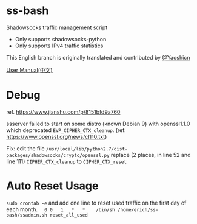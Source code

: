 ss-bash
=======

Shadowsocks traffic management script

* Only supports shadowsocks-python
* Only supports IPv4 traffic statistics

This English branch is originally translated and contributed by [@Yaoshicn](https://github.com/Yaoshicn)

[User Manual(中文)][User Manual]


[User Manual]:    https://github.com/hellofwy/ss-bash/wiki


Debug
========
ref. https://www.jianshu.com/p/8151bfd9a760 

ssserver failed to start on some distro (known Debian 9) with openssl1.1.0 which deprecated `EVP_CIPHER_CTX_cleanup`. 
(ref. https://www.openssl.org/news/cl110.txt)

Fix:
edit the file `/usr/local/lib/python2.7/dist-packages/shadowsocks/crypto/openssl.py`
replace (2 places, in line 52 and line 111) `CIPHER_CTX_cleanup` to `CIPHER_CTX_reset`

Auto Reset Usage
================
`sudo crontab -e` and add one line to reset used traffic on the first day of each month. 
`  0 0   1   *   *    /bin/sh /home/erich/ss-bash/ssadmin.sh reset_all_used`
